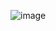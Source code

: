 ![image](https://user-images.githubusercontent.com/77222540/211881600-0b9a86a3-c634-4a70-b8e4-5dacc686c97e.png)
